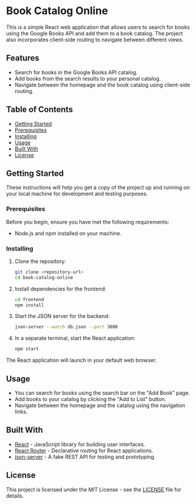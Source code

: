 # Book Catalog Online

This is a simple React web application that allows users to search for books using the Google Books API and add them to a book catalog. The project also incorporates client-side routing to navigate between different views.

## Features

- Search for books in the Google Books API catalog.
- Add books from the search results to your personal catalog.
- Navigate between the homepage and the book catalog using client-side routing.

## Table of Contents

- [Getting Started](#getting-started)
- [Prerequisites](#prerequisites)
- [Installing](#installing)
- [Usage](#usage)
- [Built With](#built-with)
- [License](#license)

## Getting Started

These instructions will help you get a copy of the project up and running on your local machine for development and testing purposes. 

### Prerequisites

Before you begin, ensure you have met the following requirements:

- Node.js and npm installed on your machine.

### Installing

1. Clone the repository:

   ```bash
   git clone <repository-url>
   cd book-catalog-online
   ```

2. Install dependencies for the frontend:

   ```bash
   cd frontend
   npm install
   ```

3. Start the JSON server for the backend:

   ```bash
   json-server --watch db.json --port 3000
   ```

4. In a separate terminal, start the React application:

   ```bash
   npm start
   ```

The React application will launch in your default web browser.

## Usage

- You can search for books using the search bar on the "Add Book" page.
- Add books to your catalog by clicking the "Add to List" button.
- Navigate between the homepage and the catalog using the navigation links.

## Built With

- [React](https://reactjs.org/) - JavaScript library for building user interfaces.
- [React Router](https://reactrouter.com/) - Declarative routing for React applications.
- [json-server](https://github.com/typicode/json-server) - A fake REST API for testing and prototyping.

## License

This project is licensed under the MIT License - see the [LICENSE](LICENSE) file for details.
